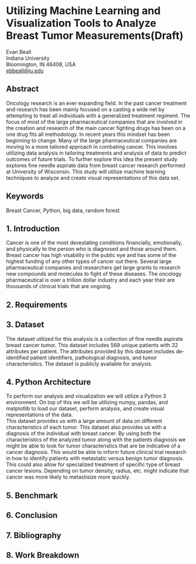 # Utilizing Machine Learning and Visualization Tools to Analyze Breast Tumor Measurements(Draft)
Evan Beall  
Indiana University  
Bloomington, IN 46408, USA  
ebbeall@iu.edu  
## Abstract
Oncology research is an ever expanding field.  In the past cancer treatment and research has been mainly focused on a casting a wide net by attempting to treat all individuals with a generalized treatment regiment.  The focus of most of the large pharmaceutical companies that are involved in the creation and research of the main cancer fighting drugs has been on a one drug fits all methodology.  In recent years this mindset has been beginning to change.  Many of the large pharmaceutical companies are moving to a more tailored approach in combating cancer.  This involves utilizing data analysis in tailoring treatments and analysis of data to predict outcomes of future trials.  To further explore this idea the present study explores fine needle aspirate data from breast cancer research performed at University of Wisconsin.  This study will utilize machine learning techniques to analyze and create visual representations of this data set.
## Keywords
Breast Cancer, Python, big data, random forest
## 1. Introduction
Cancer is one of the most devestating conditions financially, emotionally, and physically to the person who is diagnosed and those around them.  Breast cancer has high visability in the public eye and has some of the highest funding of any other types of cancer out there.  Several large pharmaceutical companies and researchers get large grants to research new compounds and molecules to fight of these diseases.  The oncology pharmaceutical is over a trillion dollar industry and each year their are thousands of clinical trials that are ongoing.  

## 2. Requirements

## 3. Dataset
The dataset utilized for this analysis is a collection of fine needle aspirate breast cancer tumor.  This dataset includes 569 unique patients with 32 attributes per patient.  The attributes provided by this dataset includes de-identified patient identifiers, pathological diagnosis, and tumor characteristics.  The dataset is publicly available for analysis.
## 4. Python Architecture
To perform our analysis and visualization we will utilize a Python 3 environment.  On top of this we will be utilizing numpy, pandas, and matplotlib to load our dataset, perform analysis, and create visual representations of the data.  
This dataset provides us with a large amount of data on different characteristics of each tumor.  This dataset also provides us with a diagnosis of the individual with breast cancer.  By using both the characteristics of the analyzed tumor along with the patients diagnosis we might be able to look for tumor characteristics that are be indicative of a cancer diagnosis. This would be able to inform future clinical trial research in how to identify patients with metastatic versus benign tumor diagnosis.  This could also allow for specialized treatment of specific type of breast cancer lesions.  Depending on tumor density, radius, etc. might indicate that cancer was more likely to metastisize more quickly.  
## 5. Benchmark

## 6. Conclusion

## 7. Bibliography

## 8. Work Breakdown

